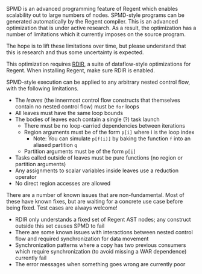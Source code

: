 SPMD is an advanced programming feature of Regent which enables scalability
out to large numbers of nodes. SPMD-style programs can be generated
automatically by the Regent compiler. This is an advanced optimization that is
under active research. As a result, the optimization has a number of
limitations which it currently imposes on the source program.

The hope is to lift these limitations over time, but please understand that
this is research and thus some uncertainty is expected.

This optimization requires [RDIR](https://github.com/StanfordLegion/rdir), a
suite of dataflow-style optimizations for Regent. When installing Regent, make
sure RDIR is enabled.

SPMD-style execution can be applied to any arbitrary nested control
flow, with the following limitations.

  * The *leaves* (the innermost control flow constructs that
    themselves contain no nested control flow) must be `for` loops
  * All leaves must have the same loop bounds
  * The bodies of leaves each contain a single (?) task launch
      * There must be no loop-carried dependencies between iterations
      * Region arguments must be of the form `p[i]` where i is the loop index
          * Note: You can simulate `p[f(i)]` by baking the function `f` into
            an aliased partition `q`
      * Partition arguments must be of the form `p[i]`
  * Tasks called outside of leaves must be pure functions (no region or
    partition arguments)
  * Any assignments to scalar variables inside leaves use a reduction operator
  * No direct region accesses are allowed

There are a number of known issues that are non-fundamental. Most of
these have known fixes, but are waiting for a concrete use case before
being fixed. Test cases are always welcome!

  * RDIR only understands a fixed set of Regent AST nodes; any construct
    outside this set causes SPMD to fail
  * There are some known issues with interactions between nested control flow
    and required synchronization for data movement
  * Synchronization patterns where a copy has two previous consumers which
    require synchronization (to avoid missing a WAR dependence) currently fail
  * The error messages when something goes wrong are currently poor
